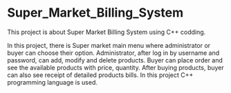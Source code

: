 # Super_Market_Billing_System
This project is about Super Market Billing System using C++ codding.

In this project, there is Super market main menu where 
administrator or buyer can choose their option. Administrator, after log 
in by username and password, can add, modify and delete products.
Buyer can place order and see the available products with price, 
quantity. After buying products, buyer can also see receipt of detailed 
products bills. In this project C++ programming language is used.
